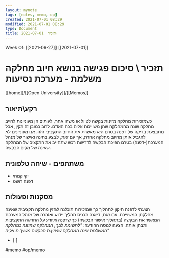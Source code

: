 ```yaml
---
layout: mynote
tags: [notes, memo, op] 
created: 2021-07-01 08:29
modified: 2021-07-01 08:29
type: Document
title: תזכיר  2021-07-01
---
```

Week Of: [[2021-06-27]]
[[2021-07-01]]

# תזכיר \ סיכום פגישה בנושא חיוב מחלקה משלמת - מערכת נסיעות
[[home]]/[[Open University]]/[[Memos]]

## רקע\תיאור
           

כשמזכירות מחלקה מזינות בקשה לטיול או משהו אחר, לעיתים הן מעוניינות לחייב מחלקה שונה מהמחלקה שהן משוייכות אליה בכח האדם. לרוב כמובן זה תקין, אבל מתבצעת בדיקה של דפנה בטרם היא מאשרת את החיוב התקציבי הזה.
אנו מעוניינים לא להגביל אותן מחיוב מחלקה אחרת, אך עם זאת, לבצע בחינה ואישור של מנהל המערכת(-דפנה) בטרם הפיכת הבקשה לדרישת רכש שתחייב את התקציב של המחלקה שאינה של מקים הבקשה.

## משתתפים - שיחה טלפונית
- יקי קמחי
- דפנה רושט
## מסקנות ופעולות
הצעתי לדפנה תיקון לתהליך כך שמזכירות תוכלנה להזין מחלקה תקציבית שאינה מחלקתן המשוייכת.
עם זאת, דיאנה תכניס תהליך יידוע ואזהרה של מנהל המערכת המאשר את הבקשה (בתהליך אישור הבקשה) כך שדפנה תיודע על החריגה התקציבית ותבחן אותה.
הצעה לנוסח ההודעה: _"לתשומת לבך, המחלקה שהוזנה כמחלקה המשלמת אינה המחלקה שמזין.ת הבקשה משויך.ת אליה"_
- [ ] 
 

#memo 
#op/memo